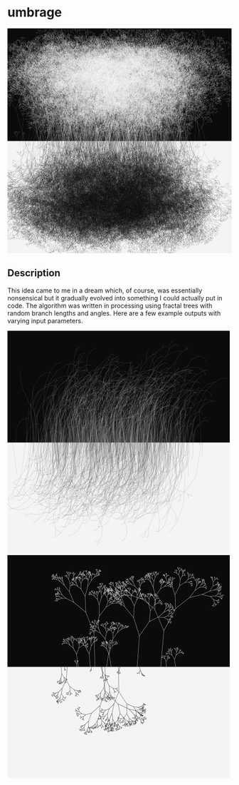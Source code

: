 # umbrage


<img src="umbrage1.jpg">

## Description
This idea came to me in a dream which, of course, was essentially nonsensical but it gradually evolved into something I could actually put in code. 
The algorithm was written in processing using fractal trees with random branch lengths and angles. Here are a few example outputs with varying input parameters.


<img src="umbrage2.jpg" width="500" height="500"> <img src="umbrage3.jpg" width="500" height="500">
